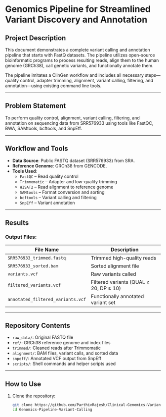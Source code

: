 #  Genomics Pipeline for Streamlined Variant Discovery and Annotation

## Project Description
This document demonstrates a complete variant calling and annotation pipeline that starts with FastQ datasets. The pipeline utilizes open-source bioinformatic programs to process resulting reads, align them to the human genome (GRCh38), call genetic variants, and functionally annotate them. 

The pipeline imitates a ClinGen workflow and includes all necessary steps—quality control, adapter trimming, alignment, variant calling, filtering, and annotation—using existing command line tools.

---

## Problem Statement
To perform quality control, alignment, variant calling, filtering, and annotation on sequencing data from SRR576933 using tools like FastQC, BWA, SAMtools, bcftools, and SnpEff.

---

## Workflow and Tools

- **Data Source**: Public FASTQ dataset (SRR576933) from SRA.
- **Reference Genome**: GRCh38 from GENCODE.
- **Tools Used**:
  - `FastQC` – Read quality control
  - `Trimmomatic` – Adapter and low-quality trimming
  - `HISAT2` – Read alignment to reference genome
  - `SAMtools` – Format conversion and sorting
  - `bcftools` – Variant calling and filtering
  - `SnpEff` – Variant annotation

---

## Results

### Output Files:
| File Name                          | Description                             |
|-----------------------------------|-----------------------------------------|
| `SRR576933_trimmed.fastq`         | Trimmed high-quality reads              |
| `SRR576933_sorted.bam`            | Sorted alignment file                   |
| `variants.vcf`                    | Raw variants called                     |
| `filtered_variants.vcf`           | Filtered variants (QUAL ≥ 20, DP ≥ 10)  |
| `annotated_filtered_variants.vcf` | Functionally annotated variant set      |


---

## Repository Contents

- `raw_data/`: Original FASTQ file
- `ref/`: GRCh38 reference genome and index files
- `trimmed/`: Cleaned reads after Trimmomatic
- `alignment/`: BAM files, variant calls, and sorted data
- `snpeff/`: Annotated VCF output from SnpEff
- `scripts/`: Shell commands and helper scripts used

---

## How to Use

1. Clone the repository:
   ```bash
   git clone https://github.com/ParthivRajesh/Clinical-Genomics-VariantPipeline.git
   cd Genomics-Pipeline-Variant-Calling
